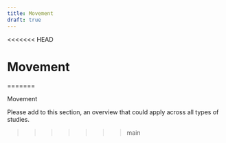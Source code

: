 ```yaml
---
title: Movement
draft: true
---
```

<<<<<<< HEAD
# Movement
=======

Movement

Please add to this section, an overview that could apply across all types of studies.
   
>>>>>>> main
